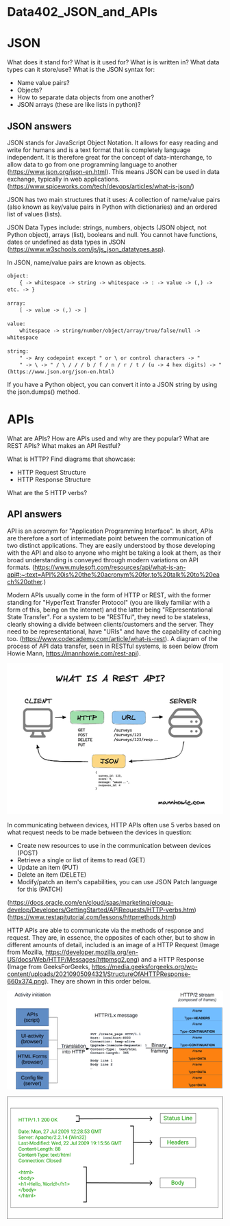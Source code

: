 # Data402_JSON_and_APIs

# JSON
 
What does it stand for?
What is it used for?
What is is written in?
What data types can it store/use?
What is the JSON syntax for:
 
- Name value pairs?
- Objects?
- How to separate data objects from one another?
- JSON arrays (these are like lists in python)?


## JSON answers

JSON stands for JavaScript Object Notation. It allows for easy reading and write for humans and is a text format that is completely language independent. It is therefore great for the concept of data-interchange, to allow data to go from one programming language to another (https://www.json.org/json-en.html). This means JSON can be used in data exchange, typically in web applications. (https://www.spiceworks.com/tech/devops/articles/what-is-json/)

JSON has two main structures that it uses: A collection of name/value pairs (also known as key/value pairs in Python with dictionaries) and an ordered list of values (lists).

    
JSON Data Types include: strings, numbers, objects (JSON object, not Python object), arrays (list), booleans and null. You cannot have functions, dates or undefined as data types in JSON (https://www.w3schools.com/js/js_json_datatypes.asp).

In JSON, name/value pairs are known as objects.

    object:
        { -> whitespace -> string -> whitespace -> : -> value -> (,) -> etc. -> }

    array:
        [ -> value -> (,) -> ]

    value:
        whitespace -> string/number/object/array/true/false/null -> whitespace

    string:
        " -> Any codepoint except " or \ or control characters -> "
        " -> \ -> " / \ / / / b / f / n / r / t / (u -> 4 hex digits) -> " (https://www.json.org/json-en.html)


If you have a Python object, you can convert it into a JSON string by using the json.dumps() method.


# APIs
What are APIs?
How are APIs used and why are they popular?
What are REST APIs? What makes an API Restful?
 
What is HTTP?
Find diagrams that showcase:
 
- HTTP Request Structure
- HTTP Response Structure
 
What are the 5 HTTP verbs?


## API answers

API is an acronym for "Application Programming Interface". In short, APIs are therefore a sort of intermediate point between the communication of two distinct applications. They are easily understood by those developing with the API and also to anyone who might be taking a look at them, as their broad understanding is conveyed through modern variations on API formats. (https://www.mulesoft.com/resources/api/what-is-an-api#:~:text=API%20is%20the%20acronym%20for,to%20talk%20to%20each%20other.)


Modern APIs usually come in the form of HTTP or REST, with the former standing for "HyperText Transfer Protocol" (you are likely familiar with a form of this, being on the internet) and the latter being "REpresentational State Transfer". For a system to be "RESTful", they need to be stateless, clearly showing a divide between clients/customers and the server. They need to be representational, have "URIs" and have the capability of caching too. (https://www.codecademy.com/article/what-is-rest). A diagram of the process of API data transfer, seen in RESTful systems, is seen below (from Howie Mann, https://mannhowie.com/rest-api).

![image](REST_APIs.png "Data Transfer Diagram")

In communicating between devices, HTTP APIs often use 5 verbs based on what request needs to be made between the devices in question:

- Create new resources to use in the communication between devices (POST)
- Retrieve a single or list of items to read (GET)
- Update an item (PUT)
- Delete an item (DELETE)
- Modify/patch an item's capabilities, you can use JSON Patch language for this (PATCH)

(https://docs.oracle.com/en/cloud/saas/marketing/eloqua-develop/Developers/GettingStarted/APIRequests/HTTP-verbs.htm)
(https://www.restapitutorial.com/lessons/httpmethods.html)

HTTP APIs are able to communicate via the methods of response and request. They are, in essence, the opposites of each other, but to show in different amounts of detail, included is an image of a HTTP Request (Image from Mozilla, https://developer.mozilla.org/en-US/docs/Web/HTTP/Messages/httpmsg2.png) and a HTTP Response (Image from GeeksForGeeks, https://media.geeksforgeeks.org/wp-content/uploads/20210905094321/StructureOfAHTTPResponse-660x374.png). They are shown in this order below.

![image](HTTP_request.png "HTTP Request Structure")

![image](HTTP_response.png "HTTP Response Structure")
